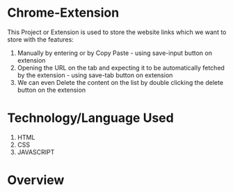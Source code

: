 # Chrome-Extension
This Project or Extension is used to store the website links which we want to store with the features:
1) Manually by entering or by Copy Paste - using save-input button on extension
2) Opening the URL on the tab and expecting it to be automatically fetched by the extension - using save-tab button on extension
3) We can even Delete the content on the list by double clicking the delete button on the extension

# Technology/Language Used
1) HTML
2) CSS
3) JAVASCRIPT

# Overview
